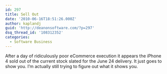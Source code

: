 ```yaml
---
id: 297
title: Sell Out
date: '2010-06-16T18:51:26.000Z'
author: kaplandj
guid: 'http://deanonsoftware.com/?p=297'
dsq_thread_id: '108312352'
categories:
  - Software Business
---
```

After a day of ridiculously poor eCommerce execution it appears the iPhone 4 sold out of the current stock slated for the June 24 delivery. It just goes to show you. I’m actually still trying to figure out what it shows you.
